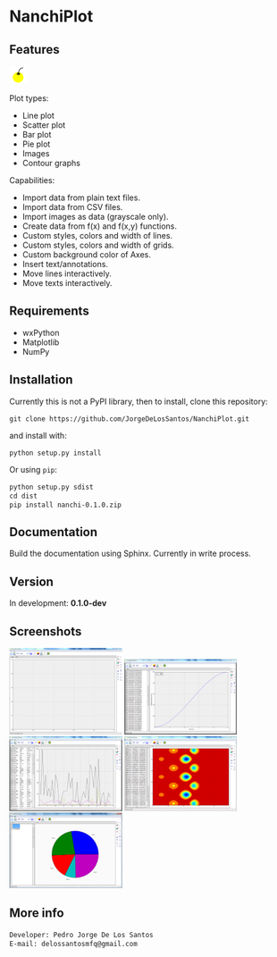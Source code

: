 # NanchiPlot

## Features

![](nanchi/img/nanchi_logo.png)

Plot types:

* Line plot
* Scatter plot
* Bar plot
* Pie plot
* Images 
* Contour graphs

Capabilities:

* Import data from plain text files. 
* Import data from CSV files.
* Import images as data (grayscale only).
* Create data from f(x) and f(x,y) functions.
* Custom styles, colors and width of lines.
* Custom styles, colors and width of grids.
* Custom background color of Axes.
* Insert text/annotations.
* Move lines interactively.
* Move texts interactively.

## Requirements

* wxPython
* Matplotlib
* NumPy

## Installation

Currently this is not a PyPI library, then to install, clone this repository:

```
git clone https://github.com/JorgeDeLosSantos/NanchiPlot.git
```

and install with:

```
python setup.py install
```

Or using `pip`:

```
python setup.py sdist
cd dist
pip install nanchi-0.1.0.zip
```

## Documentation

Build the documentation using Sphinx. Currently in write process.

## Version
 
In development: **0.1.0-dev**

## Screenshots

<img src="docs/source/_contents/img/screenshots/screen_01.PNG" width="40%">
<img src="docs/source/_contents/img/screenshots/screen_02.PNG" width="40%">
<img src="docs/source/_contents/img/screenshots/screen_03.PNG" width="40%">
<img src="docs/source/_contents/img/screenshots/screen_04.PNG" width="40%">
<img src="docs/source/_contents/img/screenshots/screen_05.PNG" width="40%">

## More info

```
Developer: Pedro Jorge De Los Santos
E-mail: delossantosmfq@gmail.com
```
